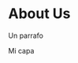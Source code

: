 # About Us

<p> Un parrafo </p>

<div> Mi capa </div>







<style> section.page-header > a.btn {display: none;} </style>
